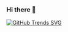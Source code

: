 ### Hi there 👋

[![GitHub Trends SVG](https://api.githubtrends.io/user/svg/avgupta456/langs)](https://githubtrends.io)
